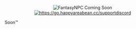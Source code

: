 <p align="center">
    <img src="https://user-images.githubusercontent.com/50882051/205418971-2b6f79b6-2543-4fa1-b43e-760b0089498f.png" alt="FantasyNPC Coming Soon">
    <a href="https://go.happyareabean.cc/supportdiscord" target="_blank">
        <img src="https://img.shields.io/discord/347679658369613826?color=697ec4&label=get%20support&logo=discord&logoColor=ffffff&style=for-the-badge" alt="https://go.happyareabean.cc/supportdiscord">    
    </a>
</p>

Soon:tm:
